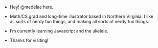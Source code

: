 - Hey! @medelae here.

- Math/CS grad and long-time illustrator based in Northern Virginia. I like all sorts of nerdy fun things, and making all sorts of nerdy fun things.
- I’m currently learning Javascript and the ukelele.
- Thanks for visiting!

<!---
medelae/medelae is a ✨ special ✨ repository because its `README.md` (this file) appears on your GitHub profile.
You can click the Preview link to take a look at your changes.
--->
